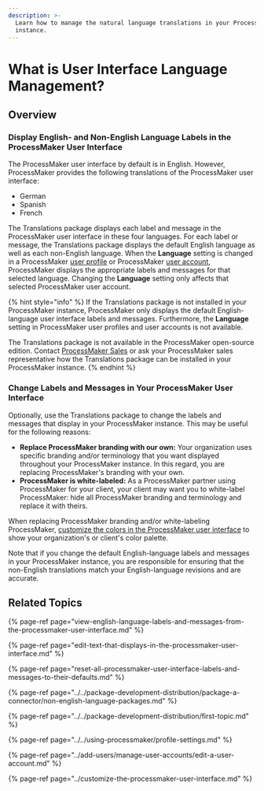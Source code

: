 ```yaml
---
description: >-
  Learn how to manage the natural language translations in your ProcessMaker
  instance.
---
```


# What is User Interface Language Management?

## Overview

### Display English- and Non-English Language Labels in the ProcessMaker User Interface

The ProcessMaker user interface by default is in English. However, ProcessMaker provides the following translations of the ProcessMaker user interface:

* German
* Spanish
* French

The Translations package displays each label and message in the ProcessMaker user interface in these four languages. For each label or message, the Translations package displays the default English language as well as each non-English language. When the **Language** setting is changed in a ProcessMaker [user profile](../../using-processmaker/profile-settings.md) or ProcessMaker [user account](../add-users/manage-user-accounts/create-a-user-account.md#create-a-processmaker-user-account), ProcessMaker displays the appropriate labels and messages for that selected language. Changing the **Language** setting only affects that selected ProcessMaker user account.

{% hint style="info" %}
If the Translations package is not installed in your ProcessMaker instance, ProcessMaker only displays the default English-language user interface labels and messages. Furthermore, the **Language** setting in ProcessMaker user profiles and user accounts is not available.

The Translations package is not available in the ProcessMaker open-source edition. Contact [ProcessMaker Sales](mailto:sales@processmaker.com) or ask your ProcessMaker sales representative how the Translations package can be installed in your ProcessMaker instance.
{% endhint %}

### Change Labels and Messages in Your ProcessMaker User Interface

Optionally, use the Translations package to change the labels and messages that display in your ProcessMaker instance. This may be useful for the following reasons:

* **Replace ProcessMaker branding with our own:** Your organization uses specific branding and/or terminology that you want displayed throughout your ProcessMaker instance. In this regard, you are replacing ProcessMaker's branding with your own.
* **ProcessMaker is white-labeled:** As a ProcessMaker partner using ProcessMaker for your client, your client may want you to white-label ProcessMaker: hide all ProcessMaker branding and terminology and replace it with theirs.

When replacing ProcessMaker branding and/or white-labeling ProcessMaker, [customize the colors in the ProcessMaker user interface](../customize-the-processmaker-user-interface.md) to show your organization's or client's color palette.

Note that if you change the default English-language labels and messages in your ProcessMaker instance, you are responsible for ensuring that the non-English translations match your English-language revisions and are accurate.

## Related Topics

{% page-ref page="view-english-language-labels-and-messages-from-the-processmaker-user-interface.md" %}

{% page-ref page="edit-text-that-displays-in-the-processmaker-user-interface.md" %}

{% page-ref page="reset-all-processmaker-user-interface-labels-and-messages-to-their-defaults.md" %}

{% page-ref page="../../package-development-distribution/package-a-connector/non-english-language-packages.md" %}

{% page-ref page="../../package-development-distribution/first-topic.md" %}

{% page-ref page="../../using-processmaker/profile-settings.md" %}

{% page-ref page="../add-users/manage-user-accounts/edit-a-user-account.md" %}

{% page-ref page="../customize-the-processmaker-user-interface.md" %}

